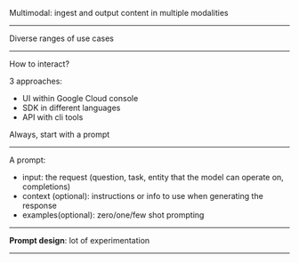 
Multimodal: ingest and output content in multiple modalities

---

Diverse ranges of use cases

---

How to interact?

3 approaches:

- UI within Google Cloud console
- SDK in different languages
- API with cli tools

Always, start with a prompt

---

A prompt:

- input: the request (question, task, entity that the model can operate on, completions)
- context (optional): instructions or info to use when generating the response
- examples(optional): zero/one/few shot prompting

---

**Prompt design**: lot of experimentation

---

